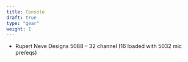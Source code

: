 ```yaml
---
title: Console
draft: true
type: "gear"
weight: 1
---
```


- Rupert Neve Designs 5088 – 32 channel (16 loaded with 5032 mic pre/eqs)